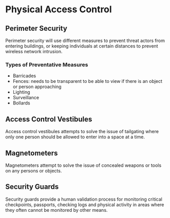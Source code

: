 # Physical Access Control

## Perimeter Security

Perimeter security will use different measures to prevent threat actors from entering buildings, or keeping individuals at certain distances to prevent wireless network intrusion. 

### Types of Preventative Measures

- Barricades
- Fences: needs to be transparent to be able to view if there is an object or person approaching
- Lighting
- Surveillance
- Bollards

## Access Control Vestibules

Access control vestibules attempts to solve the issue of tailgating where only one person should be allowed to enter into a space at a time. 

## Magnetometers

Magnetometers attempt to solve the issue of concealed weapons or tools on any persons or objects.

## Security Guards

Security guards provide a human validation process for monitoring critical checkpoints, passports, checking logs and physical activity in areas where they often cannot be monitored by other means.
